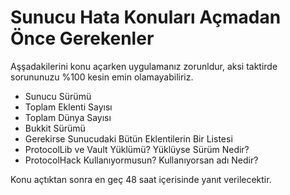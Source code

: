 # Sunucu Hata Konuları Açmadan Önce Gerekenler
Aşşadakilerini konu açarken uygulamanız zorunldur, aksi taktirde sorununuzu %100 kesin emin olamayabiliriz.

- Sunucu Sürümü
- Toplam Eklenti Sayısı
- Toplam Dünya Sayısı
- Bukkit Sürümü
- Gerekirse Sunucudaki Bütün Eklentilerin Bir Listesi
- ProtocolLib ve Vault Yüklümü? Yüklüyse Sürüm Nedir?
- ProtocolHack Kullanıyormusun? Kullanıyorsan adı Nedir?

Konu açtıktan sonra en geç 48 saat içerisinde yanıt verilecektir.
